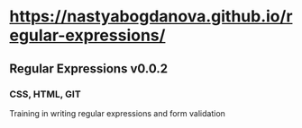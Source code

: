 # https://nastyabogdanova.github.io/regular-expressions/
## Regular Expressions v0.0.2
### CSS, HTML, GIT


Training in writing regular expressions and form validation
